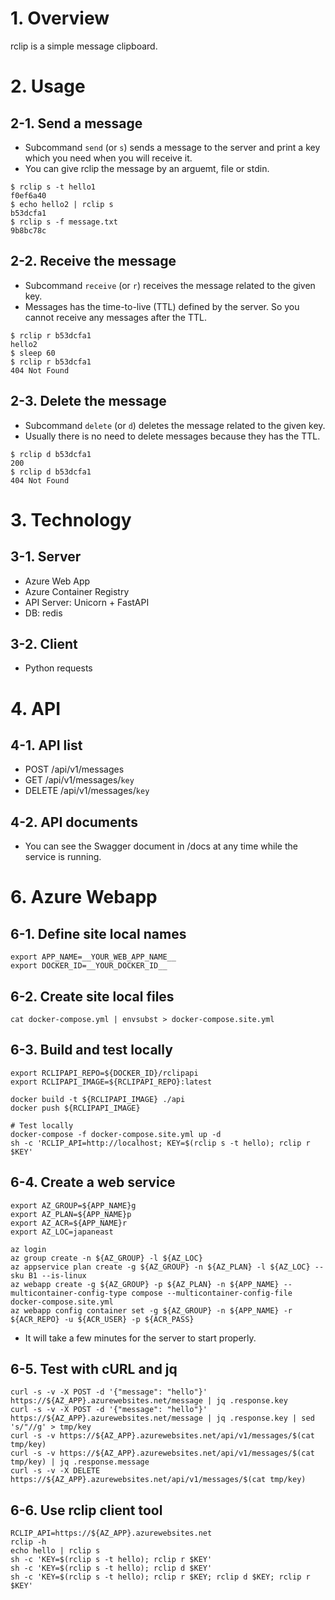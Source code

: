 # 1. Overview

rclip is a simple message clipboard.

# 2. Usage

## 2-1. Send a message

* Subcommand `send` (or `s`) sends a message to the server and print a key which you need when you will receive it.
* You can give rclip the message by an arguemt, file or stdin.

```
$ rclip s -t hello1
f0ef6a40
$ echo hello2 | rclip s
b53dcfa1
$ rclip s -f message.txt
9b8bc78c
```

## 2-2. Receive the message

* Subcommand `receive` (or `r`) receives the message related to the given key.
* Messages has the time-to-live (TTL) defined by the server.  So you cannot receive any messages after the TTL.

```
$ rclip r b53dcfa1
hello2
$ sleep 60
$ rclip r b53dcfa1
404 Not Found
```

## 2-3. Delete the message

* Subcommand `delete` (or `d`) deletes the message related to the given key.
* Usually there is no need to delete messages because they has the TTL.

```
$ rclip d b53dcfa1
200
$ rclip d b53dcfa1
404 Not Found
```

# 3. Technology

## 3-1. Server

* Azure Web App
* Azure Container Registry
* API Server: Unicorn + FastAPI
* DB: redis

## 3-2. Client

* Python requests

# 4. API

## 4-1. API list

* POST /api/v1/messages
* GET /api/v1/messages/`key`
* DELETE /api/v1/messages/`key`

## 4-2. API documents

* You can see the Swagger document in /docs at any time while the service is running.

# 6. Azure Webapp

## 6-1. Define site local names

```
export APP_NAME=__YOUR_WEB_APP_NAME__
export DOCKER_ID=__YOUR_DOCKER_ID__
```

## 6-2. Create site local files

```
cat docker-compose.yml | envsubst > docker-compose.site.yml
```

## 6-3. Build and test locally

```
export RCLIPAPI_REPO=${DOCKER_ID}/rclipapi
export RCLIPAPI_IMAGE=${RCLIPAPI_REPO}:latest

docker build -t ${RCLIPAPI_IMAGE} ./api
docker push ${RCLIPAPI_IMAGE}

# Test locally
docker-compose -f docker-compose.site.yml up -d
sh -c 'RCLIP_API=http://localhost; KEY=$(rclip s -t hello); rclip r $KEY'
```

## 6-4. Create a web service

```
export AZ_GROUP=${APP_NAME}g
export AZ_PLAN=${APP_NAME}p
export AZ_ACR=${APP_NAME}r
export AZ_LOC=japaneast

az login
az group create -n ${AZ_GROUP} -l ${AZ_LOC}
az appservice plan create -g ${AZ_GROUP} -n ${AZ_PLAN} -l ${AZ_LOC} --sku B1 --is-linux
az webapp create -g ${AZ_GROUP} -p ${AZ_PLAN} -n ${APP_NAME} --multicontainer-config-type compose --multicontainer-config-file docker-compose.site.yml
az webapp config container set -g ${AZ_GROUP} -n ${APP_NAME} -r ${ACR_REPO} -u ${ACR_USER} -p ${ACR_PASS}
```

* It will take a few minutes for the server to start properly.

## 6-5. Test with cURL and jq

```
curl -s -v -X POST -d '{"message": "hello"}' https://${AZ_APP}.azurewebsites.net/message | jq .response.key
curl -s -v -X POST -d '{"message": "hello"}' https://${AZ_APP}.azurewebsites.net/message | jq .response.key | sed 's/"//g' > tmp/key
curl -s -v https://${AZ_APP}.azurewebsites.net/api/v1/messages/$(cat tmp/key)
curl -s -v https://${AZ_APP}.azurewebsites.net/api/v1/messages/$(cat tmp/key) | jq .response.message
curl -s -v -X DELETE https://${AZ_APP}.azurewebsites.net/api/v1/messages/$(cat tmp/key)
```

## 6-6. Use rclip client tool

```
RCLIP_API=https://${AZ_APP}.azurewebsites.net
rclip -h
echo hello | rclip s
sh -c 'KEY=$(rclip s -t hello); rclip r $KEY'
sh -c 'KEY=$(rclip s -t hello); rclip d $KEY'
sh -c 'KEY=$(rclip s -t hello); rclip r $KEY; rclip d $KEY; rclip r $KEY'
```
